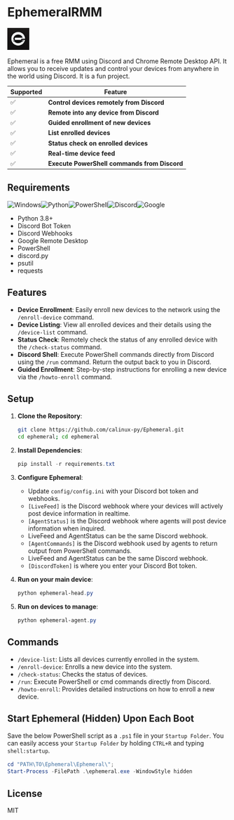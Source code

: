 # EphemeralRMM
<img src="https://github.com/calinux-py/Ephemeral/blob/main/Ephemeral/config/ephemerallogo.png?raw=true" alt="https://github.com/calinux-py/Ephemeral/blob/main/readme.md" width="10%">

Ephemeral is a free RMM using Discord and Chrome Remote Desktop API. It allows you to receive updates and control your devices from anywhere in the world using Discord.
It is a fun project.

| Supported | Feature            |
|--------|--------------------|
| ✅     | **Control devices remotely from Discord**   |
| ✅     | **Remote into any device from Discord**   |
| ✅     | **Guided enrollment of new devices**   |
| ✅     | **List enrolled devices**      |
| ✅     | **Status check on enrolled devices**        |
| ✅     | **Real-time device feed**       |
| ✅     | **Execute PowerShell commands from Discord**   |



## Requirements
![Windows](https://img.shields.io/badge/platform-Windows-blue)![Python](https://img.shields.io/badge/language-Python-darkgreen)![PowerShell](https://img.shields.io/badge/language-PowerShell-purple)![Discord](https://img.shields.io/badge/Discord-7289DA?logo=discord&logoColor=white)![Google](https://img.shields.io/badge/Google-4285F4?logo=google&logoColor=white)



- Python 3.8+
- Discord Bot Token
- Discord Webhooks
- Google Remote Desktop
- PowerShell
- discord.py
- psutil
- requests


## Features

- **Device Enrollment**: Easily enroll new devices to the network using the `/enroll-device` command.
- **Device Listing**: View all enrolled devices and their details using the `/device-list` command.
- **Status Check**: Remotely check the status of any enrolled device with the `/check-status` command.
- **Discord Shell**: Execute PowerShell commands directly from Discord using the `/run` command. Return the output back to you in Discord.
- **Guided Enrollment**: Step-by-step instructions for enrolling a new device via the `/howto-enroll` command.

## Setup

1. **Clone the Repository**:
    ```bash
    git clone https://github.com/calinux-py/Ephemeral.git
    cd ephemeral; cd ephemeral
    ```

2. **Install Dependencies**:
    ```powershell
    pip install -r requirements.txt
    ```

3. **Configure Ephemeral**:
    - Update `config/config.ini` with your Discord bot token and webhooks.
    - `[LiveFeed]` is the Discord webhook where your devices will actively post device information in realtime.
    - `[AgentStatus]` is the Discord webhook where agents will post device information when inquired.
    - LiveFeed and AgentStatus can be the same Discord webhook.
    - `[AgentCommands]` is the Discord webhook used by agents to return output from PowerShell commands.
    - LiveFeed and AgentStatus can be the same Discord webhook.
    - `[DiscordToken]` is where you enter your Discord Bot token. 

4. **Run on your main device**:
    ```powershell
    python ephemeral-head.py
    ```
5. **Run on devices to manage**:
    ```powershell
    python ephemeral-agent.py
    ```

## Commands

- `/device-list`: Lists all devices currently enrolled in the system.
- `/enroll-device`: Enrolls a new device into the system.
- `/check-status`: Checks the status of devices.
- `/run`: Execute PowerShell or cmd commands directly from Discord.
- `/howto-enroll`: Provides detailed instructions on how to enroll a new device.

## Start Ephemeral (Hidden) Upon Each Boot
Save the below PowerShell script as a `.ps1` file in your `Startup Folder`. You can easily access your `Startup Folder` by holding `CTRL+R` and typing `shell:startup`.
```powershell
cd "PATH\TO\Ephemeral\Ephemeral\";
Start-Process -FilePath .\ephemeral.exe -WindowStyle hidden
```

## License

MIT
